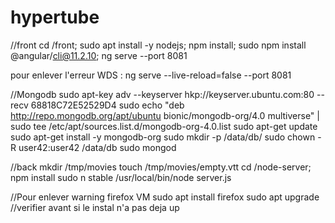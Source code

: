 # hypertube

//front
cd /front;
sudo apt install -y nodejs;
npm install;
sudo npm install @angular/cli@11.2.10;
ng serve --port 8081

pour enlever l'erreur WDS : ng serve --live-reload=false --port 8081

//Mongodb
sudo apt-key adv --keyserver hkp://keyserver.ubuntu.com:80 --recv 68818C72E52529D4
sudo echo "deb http://repo.mongodb.org/apt/ubuntu bionic/mongodb-org/4.0 multiverse" | sudo tee /etc/apt/sources.list.d/mongodb-org-4.0.list
sudo apt-get update
sudo apt-get install -y mongodb-org
sudo mkdir -p /data/db/
sudo chown -R user42:user42 /data/db
sudo mongod

//back
mkdir /tmp/movies
touch /tmp/movies/empty.vtt
cd /node-server;
npm install
sudo n stable
/usr/local/bin/node server.js

//Pour enlever warning firefox VM
sudo apt install firefox
sudo apt upgrade //verifier avant si le instal n'a pas deja up